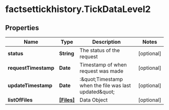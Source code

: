 # factsettickhistory.TickDataLevel2

## Properties

Name | Type | Description | Notes
------------ | ------------- | ------------- | -------------
**status** | **String** | The status of the request | [optional] 
**requestTimestamp** | **Date** | Timestamp of when request was made | [optional] 
**updateTimestamp** | **Date** | :\&quot;Timestamp when the file was last updated\&quot; | [optional] 
**listOfFiles** | [**[Files]**](Files.md) | Data Object | [optional] 


